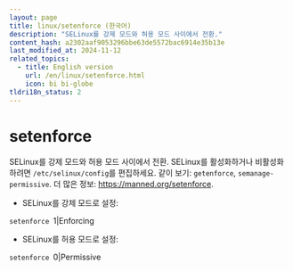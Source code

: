 ```yaml
---
layout: page
title: linux/setenforce (한국어)
description: "SELinux를 강제 모드와 허용 모드 사이에서 전환."
content_hash: a2302aaf9053296bbe63de5572bac6914e35b13e
last_modified_at: 2024-11-12
related_topics:
  - title: English version
    url: /en/linux/setenforce.html
    icon: bi bi-globe
tldri18n_status: 2
---
```

# setenforce

SELinux를 강제 모드와 허용 모드 사이에서 전환.
SELinux를 활성화하거나 비활성화하려면 `/etc/selinux/config`를 편집하세요.
같이 보기: `getenforce`, `semanage-permissive`.
더 많은 정보: <https://manned.org/setenforce>.

- SELinux를 강제 모드로 설정:

`setenforce `<span class="tldr-var badge badge-pill bg-dark-lm bg-white-dm text-white-lm text-dark-dm font-weight-bold">1|Enforcing</span>

- SELinux를 허용 모드로 설정:

`setenforce `<span class="tldr-var badge badge-pill bg-dark-lm bg-white-dm text-white-lm text-dark-dm font-weight-bold">0|Permissive</span>
